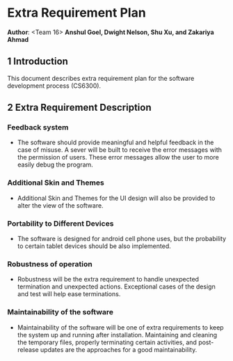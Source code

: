 # Extra Requirement Plan 
**Author**: <Team 16> **Anshul Goel, Dwight Nelson, Shu Xu, and Zakariya Ahmad**

## 1 Introduction

This document describes extra requirement plan for the software development process (CS6300). 

## 2 Extra Requirement Description

### Feedback system
- The software should provide meaningful and helpful feedback in the case of misuse. A sever will be built to receive the error messages with the permission of users. These error messages allow the user to more easily debug the program.

### Additional Skin and Themes
- Additional Skin and Themes for the UI design will also be provided to alter the view of the software.

### Portability to Different Devices
- The software is designed for android cell phone uses, but the probability to certain tablet devices should be also implemented.

### Robustness of operation
- Robustness will be the extra requirement to handle unexpected termination and unexpected actions. Exceptional cases of the design and test will help ease terminations.

### Maintainability of the software
- Maintainability of the software will be one of extra requirements to keep the system up and running after installation. Maintaining and cleaning the temporary files, properly terminating certain activities, and post-release updates are the approaches for a good maintainability. 